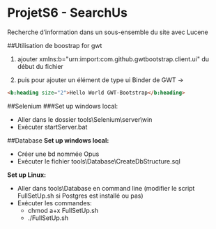 ﻿# ProjetS6 - SearchUs
Recherche d’information dans un sous-ensemble du site avec Lucene


##Utilisation de boostrap for gwt

1. ajouter xmlns:b="urn:import:com.github.gwtbootstrap.client.ui" du début du fichier

2. puis pour ajouter un élément de type ui Binder de GWT ->
```html
<b:heading size="2">Hello World GWT-Bootstrap</b:heading>
```

##Selenium
###Set up windows local:
- Aller dans le dossier tools\Selenium\server\win
- Exécuter startServer.bat

##Database
**Set up windows local:**
- Créer une bd nommée Opus
- Exécuter le fichier tools\Database\CreateDbStructure.sql

**Set up Linux:**
- Aller dans tools\Database en command line (modifier le script FullSetUp.sh si Postgres est installé ou pas)
- Exécuter les commandes:
    - chmod a+x FullSetUp.sh
    - ./FullSetUp.sh


